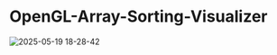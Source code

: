 # OpenGL-Array-Sorting-Visualizer
![2025-05-19 18-28-42](https://github.com/user-attachments/assets/fa9aa86d-465b-43e4-a1e6-8e3e52ada043)
